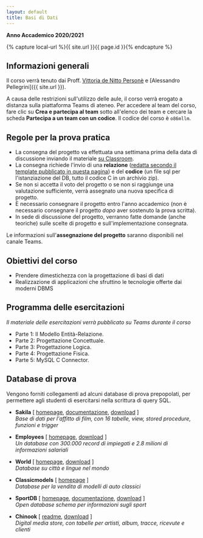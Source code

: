 ```yaml
---
layout: default
title: Basi di Dati
---
```

**Anno Accademico 2020/2021**    

{% capture local-url %}{{ site.url }}{{ page.id }}{% endcapture %}

## Informazioni generali

Il corso verrà tenuto dai Proff. [Vittoria de Nitto Personè](http://www.ce.uniroma2.it/people/denitto.html) e [Alessandro Pellegrini]({{ site.url }}).

A causa delle restrizioni sull'utilizzo delle aule, il corso verrà erogato a distanza sulla piattaforma Teams di ateneo. Per accedere al team del corso, fare clic su **Crea e partecipa al team** sotto all'elenco dei team e cercare la scheda **Partecipa a un team con un codice**. Il codice del corso è `o86mllm`.


Regole per la prova pratica
------------------

* La consegna del progetto va effettuata una settimana prima della data di discussione inviando il materiale <u>su Classroom</u>.
* La consegna richiede l'invio di una **relazione** (<u>redatta secondo il template pubblicato in questa pagina</u>) e del **codice** (un file sql per l'istanziazione del DB, tutto il codice C in un archivio zip).
* Se non si accetta il voto del progetto o se non si raggiunge una valutazione sufficiente, verrà assegnato una nuova specifica di progetto.
* È necessario consegnare il progetto entro l'anno accademico (non è necessario consegnare il progetto _dopo_ aver sostenuto la prova scritta).
* In sede di discussione del progetto, verranno fatte domande (anche teoriche) sulle scelte di progetto e sull'implementazione consegnata.

Le informazioni sull'**assegnazione del progetto** saranno disponibili nel canale Teams.

## Obiettivi del corso

* Prendere dimestichezza con la progettazione di basi di dati
* Realizzazione di applicazioni che sfruttino le tecnologie offerte dai moderni DBMS

## Programma delle esercitazioni

*Il materiale delle esercitazioni verrà pubblicato su Teams durante il corso*

* Parte 1: Il Modello Entità-Relazione.
* Parte 2: Progettazione Concettuale.
* Parte 3: Progettazione Logica.
* Parte 4: Progettazione Fisica.
* Parte 5: MySQL C Connector.

## Database di prova

Vengono forniti collegamenti ad alcuni database di prova prepopolati, per permettere agli studenti di esercitarsi nella scrittura di query SQL.

* **Sakila** [ [homepage](http://dev.mysql.com/doc/sakila/en/index.html), [documentazione](https://dev.mysql.com/doc/sakila/en/sakila-structure.html), [download](https://dev.mysql.com/doc/index-other.html) ]    
  *Base di dati per l'affitto di film, con 16 tabelle, view, stored procedure, funzioni e trigger*

* **Employees** [ [homepage](https://dev.mysql.com/doc/employee/en/), [download](https://dev.mysql.com/doc/index-other.html) ]    
  *Un database con 300.000 record di impiegati e 2.8 milioni di informazioni salariali*

* **World** [ [homepage](https://dev.mysql.com/doc/world-setup/en/), [download](https://dev.mysql.com/doc/index-other.html) ]   
  *Database su città e lingue nel mondo*

* **Classicmodels** [ [homepage](http://www.mysqltutorial.org/mysql-sample-database.aspx) ]   
  *Database per la vendita di modelli di auto classici*

* **SportDB**  [ [homepage](http://www.sportsdb.org/sd), [documentazione](http://www.sportsdb.org/sd/documentation), [download](http://www.sportsdb.org/sd/samples) ]   
  *Open database schema per informazioni sugli sport*

* **Chinook** [ [readme](https://github.com/lerocha/chinook-database), [download](https://github.com/lerocha/chinook-database/tree/master/ChinookDatabase/DataSources) ]   
  *Digital media store, con tabelle per artisti, album, tracce, ricevute e clienti*